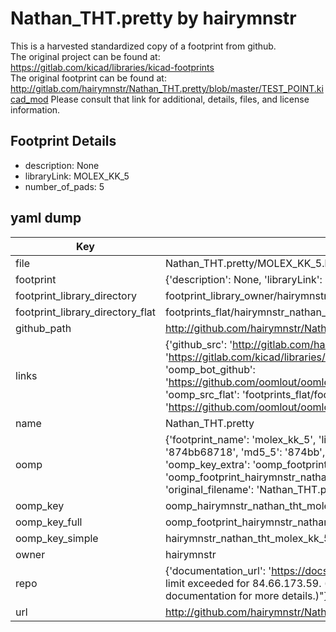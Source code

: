 # Nathan_THT.pretty by hairymnstr  
This is a harvested standardized copy of a footprint from github.  
The original project can be found at:  
https://gitlab.com/kicad/libraries/kicad-footprints  
The original footprint can be found at:
http://gitlab.com/hairymnstr/Nathan_THT.pretty/blob/master/TEST_POINT.kicad_mod
Please consult that link for additional, details, files, and license information.  
## Footprint Details
* description: None  
* libraryLink: MOLEX_KK_5  
* number_of_pads: 5  
## yaml dump  
| Key | Value |  
| --- | --- |  
| file | Nathan_THT.pretty/MOLEX_KK_5.kicad_mod |  
| footprint | {'description': None, 'libraryLink': 'MOLEX_KK_5', 'number_of_pads': 5} |  
| footprint_library_directory | footprint_library_owner/hairymnstr_Nathan_THT.pretty |  
| footprint_library_directory_flat | footprints_flat/hairymnstr_nathan_tht_molex_kk_5/working |  
| github_path | http://github.com/hairymnstr/Nathan_THT.pretty/blob/master/MOLEX_KK_5.kicad_mod |  
| links | {'github_src': 'http://gitlab.com/hairymnstr/Nathan_THT.pretty/blob/master/TEST_POINT.kicad_mod', 'github_src_repo': 'https://gitlab.com/kicad/libraries/kicad-footprints', 'oomp_bot': 'footprints/hairymnstr_nathan_tht_molex_kk_5/working', 'oomp_bot_github': 'https://github.com/oomlout/oomlout_oomp_footprint_bot/tree/main/footprints/hairymnstr_nathan_tht_molex_kk_5/working', 'oomp_src_flat': 'footprints_flat/footprints_flat/hairymnstr_nathan_tht_molex_kk_5/working', 'oomp_src_flat_github': 'https://github.com/oomlout/oomlout_oomp_footprint_src/tree/main/footprints_flat/hairymnstr_nathan_tht_molex_kk_5/working'} |  
| name | Nathan_THT.pretty |  
| oomp | {'footprint_name': 'molex_kk_5', 'library_name': 'nathan_tht', 'md5': '874bb68718461caa3bf7bcb2a649589b', 'md5_10': '874bb68718', 'md5_5': '874bb', 'md5_6': '874bb6', 'oomp_key': 'oomp_hairymnstr_nathan_tht_molex_kk_5', 'oomp_key_extra': 'oomp_footprint_hairymnstr_nathan_tht_molex_kk_5', 'oomp_key_full': 'oomp_footprint_hairymnstr_nathan_tht_molex_kk_5_874bb6', 'oomp_key_simple': 'hairymnstr_nathan_tht_molex_kk_5', 'original_filename': 'Nathan_THT.pretty/MOLEX_KK_5.kicad_mod', 'owner_name': 'hairymnstr'} |  
| oomp_key | oomp_hairymnstr_nathan_tht_molex_kk_5 |  
| oomp_key_full | oomp_footprint_hairymnstr_nathan_tht_molex_kk_5 |  
| oomp_key_simple | hairymnstr_nathan_tht_molex_kk_5 |  
| owner | hairymnstr |  
| repo | {'documentation_url': 'https://docs.github.com/rest/overview/resources-in-the-rest-api#rate-limiting', 'message': "API rate limit exceeded for 84.66.173.59. (But here's the good news: Authenticated requests get a higher rate limit. Check out the documentation for more details.)"} |  
| url | http://github.com/hairymnstr/Nathan_THT.pretty |  

